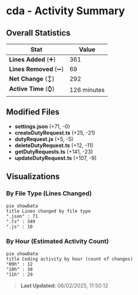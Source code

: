 # cda - Activity Summary 

## Overall Statistics

| Stat                   | Value                                                             |
| ---------------------- | ----------------------------------------------------------------- |
| **Lines Added** (➕)   | 361                                          |
| **Lines Removed** (➖) | 69                                        |
| **Net Change** (↕)    | 292                |
| **Active Time** (⌚)   | 126 minutes |


## Modified Files
- **settings.json** (+71, -0)
- **createDutyRequest.ts** (+25, -21)
- **dutyRequest.js** (+5, -5)
- **deleteDutyRequest.ts** (+12, -11)
- **getDutyRequests.ts** (+141, -23)
- **updateDutyRequest.ts** (+107, -9)

## Visualizations

### By File Type (Lines Changed)

```mermaid
pie showData
title Lines changed by file type
".json" : 71
".ts" : 349
".js" : 10
```

### By Hour (Estimated Activity Count)

```mermaid
pie showData
title Coding activity by hour (count of changes)
"09h" : 12
"10h" : 30
"11h" : 29
```


> **Last Updated:** 06/02/2025, 11:50:12